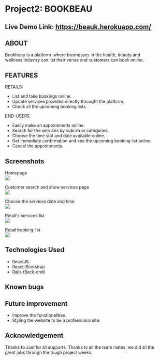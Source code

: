Project2: BOOKBEAU
===============
Live Demo Link: https://beauk.herokuapp.com/
-------------

ABOUT
------------
Bookbeau is a platform .where businesses in the health, beauty and wellness industry can list their venue and customers can book online.


FEATURES
-----------

RETAILS: 
- List and take bookings online.
- Update services provided directly throught the platform.
- Check all the upcoming booking lists

END-USERS
- Easily make an appointments online.
- Search for the services by suburb or categories.
- Choose the time slot and date available online.
- Get immediate confirmation and see the upcoming booking list online.
- Cancel the appointments.


Screenshots
--------
Homepage <br>
![](https://res.cloudinary.com/dluw1enan/image/upload/v1566471094/image%20for%20project2/homepage_ryznyd.jpg)

Customer search and show services page <br>
![](https://res.cloudinary.com/dluw1enan/image/upload/v1566471382/image%20for%20project2/search_services_f2vuyk.jpg)

Choose the services date and time<br>
![](https://res.cloudinary.com/dluw1enan/image/upload/v1566470958/image%20for%20project2/choose_your_time_sv9nu0.jpg)

Retail's services list <br>
![](https://res.cloudinary.com/dluw1enan/image/upload/v1566471225/image%20for%20project2/retails_service_list_icey3n.jpg)

Retail booking list <br>
![](https://res.cloudinary.com/dluw1enan/image/upload/v1566471507/image%20for%20project2/image_url_jbocju.jpg)


Technologies Used
------

- ReactJS
- React-Bootstrap
- Rails (Back-end)


Known bugs
--------


Future improvement
----------
- Improve the functionalities.
- Styling the website to be a professional site.

Acknowledgement
------
Thanks to Joel for all supports.
Thanks to all the team mates, we did all the great jobs through the tough project weeks.
